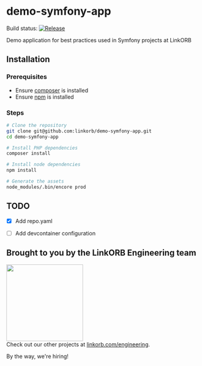 <!-- Managed by https://github.com/linkorb/repo-ansible. Manual changes will be overwritten. -->
demo-symfony-app
============

Build status: [![Release](https://github.com/linkorb/demo-symfony-app/actions/workflows/30-release-and-build.yaml/badge.svg)](https://github.com/linkorb/demo-symfony-app/actions/workflows/30-release-and-build.yaml)

Demo application for best practices used in Symfony projects at LinkORB

## Installation

### Prerequisites

* Ensure [composer](https://getcomposer.org/) is installed
* Ensure [npm](https://www.npmjs.com/) is installed

### Steps

```bash
# Clone the repository
git clone git@github.com:linkorb/demo-symfony-app.git
cd demo-symfony-app

# Install PHP dependencies
composer install

# Install node dependencies
npm install

# Generate the assets
node_modules/.bin/encore prod
```

## TODO

- [x] Add repo.yaml
- [ ] Add devcontainer configuration


## Brought to you by the LinkORB Engineering team

<img src="http://www.linkorb.com/d/meta/tier1/images/linkorbengineering-logo.png" width="200px" /><br />
Check out our other projects at [linkorb.com/engineering](http://www.linkorb.com/engineering).

By the way, we're hiring!
